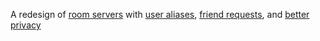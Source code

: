 A redesign of [room servers](https://github.com/staltz/ssb-room) with [user aliases](docs/Alias/Readme.md), [friend requests](docs/Friend%20requests/Readme.md), and [better privacy](docs/Privacy/Readme.md)
